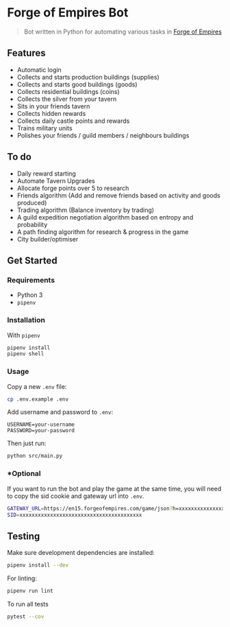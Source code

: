 # Forge of Empires Bot
> Bot written in Python for automating various tasks in [Forge of Empires](https://en.forgeofempires.com/)

## Features

- Automatic login
- Collects and starts production buildings (supplies)
- Collects and starts good buildings (goods)
- Collects residential buildings (coins)
- Collects the silver from your tavern
- Sits in your friends tavern
- Collects hidden rewards
- Collects daily castle points and rewards
- Trains military units
- Polishes your friends / guild members / neighbours buildings

## To do

- Daily reward starting
- Automate Tavern Upgrades
- Allocate forge points over 5 to research
- Friends algorithm (Add and remove friends based on activity and goods produced)
- Trading algorithm (Balance inventory by trading)
- A guild expedition negotiation algorithm based on entropy and probability
- A path finding algorithm for research & progress in the game
- City builder/optimiser

## Get Started

### Requirements

- Python 3
- `pipenv`

### Installation

With `pipenv`
```bash
pipenv install
pipenv shell
```

### Usage

Copy a new `.env` file:
```bash
cp .env.example .env
```

Add username and password to `.env`:
```env
USERNAME=your-username
PASSWORD=your-password
```

Then just run:
```bash
python src/main.py
```

### *Optional

If you want to run the bot and play the game at the same time, you will need to copy the sid cookie and gateway url into `.env`.
```bash
GATEWAY_URL=https://en15.forgeofempires.com/game/json?h=xxxxxxxxxxxxxxxxxxxxxxxx
SID=xxxxxxxxxxxxxxxxxxxxxxxxxxxxxxxxxxxxxxxx
```

## Testing

Make sure development dependencies are installed:
```bash
pipenv install --dev
```

For linting:
```bash
pipenv run lint
```

To run all tests
```bash
pytest --cov
```
